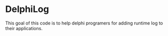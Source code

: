 DelphiLog
=========

This goal of this code is to help delphi programers for adding runtime log to their applications.
